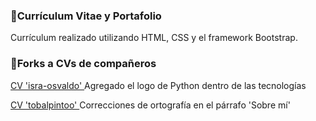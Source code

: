 ### 📑Currículum Vitae y Portafolio
Currículum realizado utilizando HTML, CSS y el framework Bootstrap.

### 📎Forks a CVs de compañeros
[CV 'isra-osvaldo' ](https://github.com/ValeEseve/isra-osvaldo.github.io)
Agregado el logo de Python dentro de las tecnologías

[CV 'tobalpintoo' ](https://github.com/ValeEseve/tobalpintoo.github.io)
Correcciones de ortografía en el párrafo 'Sobre mí'